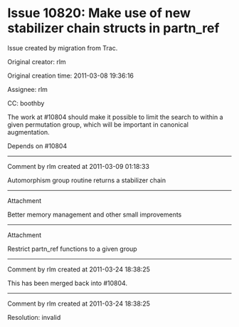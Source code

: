# Issue 10820: Make use of new stabilizer chain structs in partn_ref

Issue created by migration from Trac.

Original creator: rlm

Original creation time: 2011-03-08 19:36:16

Assignee: rlm

CC:  boothby

The work at #10804 should make it possible to limit the search to within a given permutation group, which will be important in canonical augmentation.

Depends on #10804


---

Comment by rlm created at 2011-03-09 01:18:33

Automorphism group routine returns a stabilizer chain


---

Attachment

Better memory management and other small improvements


---

Attachment

Restrict partn_ref functions to a given group


---

Comment by rlm created at 2011-03-24 18:38:25

This has been merged back into #10804.


---

Comment by rlm created at 2011-03-24 18:38:25

Resolution: invalid
